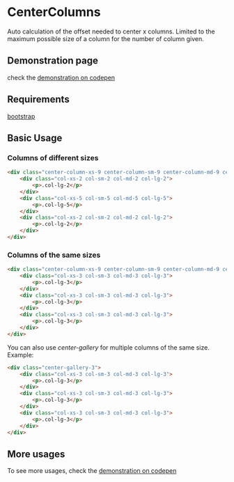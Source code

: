 # CenterColumns
Auto calculation of the offset needed to center x columns.
Limited to the maximum possible size of a column for the number of column given.

## Demonstration page
check the [demonstration on codepen](http://codepen.io/disalvo_webdev/pen/XJOBdK/)

## Requirements
[bootstrap](http://getbootstrap.com/)

## Basic Usage
### Columns of different sizes

```html
<div class="center-column-xs-9 center-column-sm-9 center-column-md-9 center-column-lg-9">
    <div class="col-xs-2 col-sm-2 col-md-2 col-lg-2">
        <p>.col-lg-2</p>
    </div>
    <div class="col-xs-5 col-sm-5 col-md-5 col-lg-5">
        <p>.col-lg-5</p>
    </div>
    <div class="col-xs-2 col-sm-2 col-md-2 col-lg-2">
        <p>.col-lg-2</p>
    </div>
</div>
```

### Columns of the same sizes

```html
<div class="center-column-xs-9 center-column-sm-9 center-column-md-9 center-column-lg-9">
    <div class="col-xs-3 col-sm-3 col-md-3 col-lg-3">
        <p>.col-lg-3</p>
    </div>
    <div class="col-xs-3 col-sm-3 col-md-3 col-lg-3">
        <p>.col-lg-3</p>
    </div>
    <div class="col-xs-3 col-sm-3 col-md-3 col-lg-3">
        <p>.col-lg-3</p>
    </div>
</div>
```

You can also use *center-gallery* for multiple columns of the same size.
Example:

```html
<div class="center-gallery-3">
    <div class="col-xs-3 col-sm-3 col-md-3 col-lg-3">
        <p>.col-lg-3</p>
    </div>
    <div class="col-xs-3 col-sm-3 col-md-3 col-lg-3">
        <p>.col-lg-3</p>
    </div>
    <div class="col-xs-3 col-sm-3 col-md-3 col-lg-3">
        <p>.col-lg-3</p>
    </div>
</div>
```

## More usages
To see more usages, check the [demonstration on codepen](http://codepen.io/disalvo_webdev/pen/XJOBdK/)